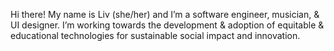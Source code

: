 Hi there! My name is Liv (she/her) and I’m a software engineer, musician, & UI designer. I’m working towards the development & adoption of equitable & educational technologies for sustainable social impact and innovation.
